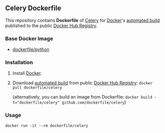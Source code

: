 ## Celery Dockerfile


This repository contains **Dockerfile** of [Celery](http://www.celeryproject.org/) for [Docker](https://www.docker.com/)'s [automated build](https://registry.hub.docker.com/u/dockerfile/celery/) published to the public [Docker Hub Registry](https://registry.hub.docker.com/).


### Base Docker Image

* [dockerfile/python](http://dockerfile.github.io/#/python)


### Installation

1. Install [Docker](https://www.docker.com/).

2. Download [automated build](https://registry.hub.docker.com/u/dockerfile/celery/) from public [Docker Hub Registry](https://registry.hub.docker.com/): `docker pull dockerfile/celery`

   (alternatively, you can build an image from Dockerfile: `docker build -t="dockerfile/celery" github.com/dockerfile/celery`)


### Usage

    docker run -it --rm dockerfile/celery
